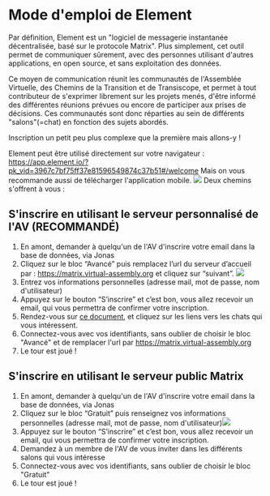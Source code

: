 # Mode d'emploi de Element

Par définition, Element est un "logiciel de messagerie instantanée décentralisée, basé sur le protocole Matrix". Plus simplement, cet outil permet de communiquer sûrement, avec des personnes utilisant d'autres applications, en open source, et sans exploitation des données. 

Ce moyen de communication réunit les communautés de l'Assemblée Virtuelle, des Chemins de la Transition et de Transiscope, et permet à tout contributeur de s'exprimer librement sur les projets menés, d'être informé des différentes réunions prévues ou encore de participer aux prises de décisions. 
Ces communautés sont donc réparties au sein de différents "salons"(=chat) en fonction des sujets abordés. 

Inscription un petit peu plus complexe que la première mais allons-y !

Element peut être utilisé directement sur votre navigateur : https://app.element.io/?pk_vid=3967c7bf75ff37e81596549874c37b51#/welcome 
Mais on vous recommande aussi de télécharger l'application mobile. ![](https://pad.lescommuns.org/uploads/upload_3716b408c1a2d8b27d2907f2a03bbcc4.png)
Deux chemins s'offrent à vous : 

## S'inscrire en utilisant le serveur personnalisé de l'AV (RECOMMANDÉ)

1. En amont, demander à quelqu'un de l'AV d'inscrire votre email dans la base de données, via Jonas
2. Cliquez sur le bloc “Avancé” puis remplacez l’url du serveur d’accueil par : https://matrix.virtual-assembly.org et cliquez sur “suivant”.                                          ![](https://pad.lescommuns.org/uploads/upload_cd033e699925929cee40740314c2e2a3.png)
3. Entrez vos informations personnelles (adresse mail, mot de passe, nom d'utilisateur)
5. Appuyez sur le bouton “S’inscrire” et c’est bon, vous allez recevoir un email, qui vous permettra de confirmer votre inscription.
6. Rendez-vous sur [ce document](https://pad.lescommuns.org/NULi_QmkS0-X9dmlogyY8g#), et cliquez sur les liens vers les chats qui vous intéressent.
7. Connectez-vous avec vos identifiants, sans oublier de choisir le bloc "Avancé" et de remplacer l'url par https://matrix.virtual-assembly.org
8. Le tour est joué ! 

## S'inscrire en utilisant le serveur public Matrix 

1. En amont, demander à quelqu'un de l'AV d'inscrire votre email dans la base de données, via Jonas
2. Cliquez sur le bloc “Gratuit” puis renseignez vos informations personnelles (adresse mail, mot de passe, nom d'utilisateur)![](https://pad.lescommuns.org/uploads/upload_e96466dfdf31e964b45b9d230ee7920e.png)
3. Appuyez sur le bouton “S’inscrire” et c’est bon, vous allez recevoir un email, qui vous permettra de confirmer votre inscription.
6. Demandez à un membre de l'AV de vous inviter dans les différents salons qui vous intéresse 
7. Connectez-vous avec vos identifiants, sans oublier de choisir le bloc "Gratuit" 
8. Le tour est joué !

